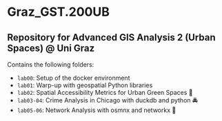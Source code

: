 # Graz_GST.200UB
## Repository for Advanced GIS Analysis 2 (Urban Spaces) @ Uni Graz

Contains the following folders:
- `lab00`: Setup of the docker environment
- `lab01`: Warp-up with geospatial Python libraries
- `lab02`: Spatial Accessibility Metrics for Urban Green Spaces 🌳
- `lab03-04`: Crime Analysis in Chicago with duckdb and python 🚔
- `lab05-06`: Network Analysis with osmnx and networkx 🚀
